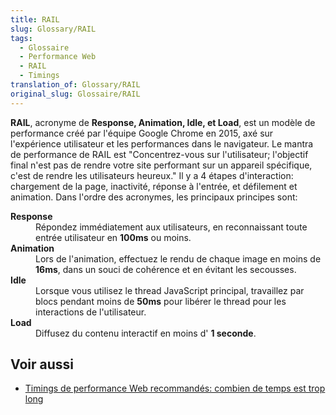```yaml
---
title: RAIL
slug: Glossary/RAIL
tags:
  - Glossaire
  - Performance Web
  - RAIL
  - Timings
translation_of: Glossary/RAIL
original_slug: Glossaire/RAIL
---
```

<p><strong>RAIL</strong>, acronyme de <strong>Response, Animation, Idle, et Load</strong>, est un modèle de performance créé par l'équipe Google Chrome en 2015, axé sur l'expérience utilisateur et les performances dans le navigateur. Le mantra de performance de RAIL est "Concentrez-vous sur l'utilisateur; l'objectif final n'est pas de rendre votre site performant sur un appareil spécifique, c'est de rendre les utilisateurs heureux." Il y a 4 étapes d'interaction: chargement de la page, inactivité, réponse à l'entrée, et défilement et animation. Dans l'ordre des acronymes, les principaux principes sont:</p>

<dl>
 <dt><strong>Response</strong></dt>
 <dd>Répondez immédiatement aux utilisateurs, en reconnaissant toute entrée utilisateur en <strong>100ms</strong> ou moins.</dd>
 <dt><strong>Animation</strong></dt>
 <dd>Lors de l'animation, effectuez le rendu de chaque image en moins de <strong>16ms</strong>, dans un souci de cohérence et en évitant les secousses.</dd>
 <dt><strong>Idle</strong></dt>
 <dd>Lorsque vous utilisez le thread JavaScript principal, travaillez par blocs pendant moins de <strong>50ms</strong> pour libérer le thread pour les interactions de l'utilisateur.</dd>
 <dt><strong>Load</strong></dt>
 <dd>Diffusez du contenu interactif en moins d' <strong>1 seconde</strong>.</dd>
</dl>

<h2 id="Voir_aussi">Voir aussi</h2>

<ul>
 <li><a href="/fr/docs/Learn/Performance/How_long_is_too_long">Timings de performance Web recommandés: combien de temps est trop long</a></li>
</ul>
